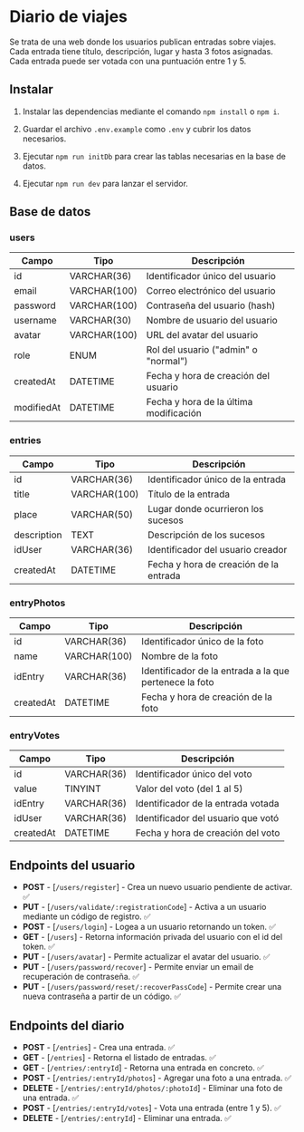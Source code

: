 # Diario de viajes

Se trata de una web donde los usuarios publican entradas sobre viajes. Cada entrada tiene título, descripción, lugar y hasta 3 fotos asignadas. Cada entrada puede ser votada con una puntuación entre 1 y 5.

## Instalar

1. Instalar las dependencias mediante el comando `npm install` o `npm i`.

2. Guardar el archivo `.env.example` como `.env` y cubrir los datos necesarios.

3. Ejecutar `npm run initDb` para crear las tablas necesarias en la base de datos.

4. Ejecutar `npm run dev` para lanzar el servidor.

## Base de datos

### users

| Campo      | Tipo         | Descripción                            |
| ---------- | ------------ | -------------------------------------- |
| id         | VARCHAR(36)  | Identificador único del usuario        |
| email      | VARCHAR(100) | Correo electrónico del usuario         |
| password   | VARCHAR(100) | Contraseña del usuario (hash)          |
| username   | VARCHAR(30)  | Nombre de usuario del usuario          |
| avatar     | VARCHAR(100) | URL del avatar del usuario             |
| role       | ENUM         | Rol del usuario ("admin" o "normal")   |
| createdAt  | DATETIME     | Fecha y hora de creación del usuario   |
| modifiedAt | DATETIME     | Fecha y hora de la última modificación |

### entries

| Campo       | Tipo         | Descripción                            |
| ----------- | ------------ | -------------------------------------- |
| id          | VARCHAR(36)  | Identificador único de la entrada      |
| title       | VARCHAR(100) | Título de la entrada                   |
| place       | VARCHAR(50)  | Lugar donde ocurrieron los sucesos     |
| description | TEXT         | Descripción de los sucesos             |
| idUser      | VARCHAR(36)  | Identificador del usuario creador      |
| createdAt   | DATETIME     | Fecha y hora de creación de la entrada |

### entryPhotos

| Campo     | Tipo         | Descripción                                            |
| --------- | ------------ | ------------------------------------------------------ |
| id        | VARCHAR(36)  | Identificador único de la foto                         |
| name      | VARCHAR(100) | Nombre de la foto                                      |
| idEntry   | VARCHAR(36)  | Identificador de la entrada a la que pertenece la foto |
| createdAt | DATETIME     | Fecha y hora de creación de la foto                    |

### entryVotes

| Campo     | Tipo        | Descripción                        |
| --------- | ----------- | ---------------------------------- |
| id        | VARCHAR(36) | Identificador único del voto       |
| value     | TINYINT     | Valor del voto (del 1 al 5)        |
| idEntry   | VARCHAR(36) | Identificador de la entrada votada |
| idUser    | VARCHAR(36) | Identificador del usuario que votó |
| createdAt | DATETIME    | Fecha y hora de creación del voto  |

## Endpoints del usuario

-   **POST** - [`/users/register`] - Crea un nuevo usuario pendiente de activar. ✅
-   **PUT** - [`/users/validate/:registrationCode`] - Activa a un usuario mediante un código de registro. ✅
-   **POST** - [`/users/login`] - Logea a un usuario retornando un token. ✅
-   **GET** - [`/users`] - Retorna información privada del usuario con el id del token. ✅
-   **PUT** - [`/users/avatar`] - Permite actualizar el avatar del usuario. ✅
-   **PUT** - [`/users/password/recover`] - Permite enviar un email de recuperación de contraseña. ✅
-   **PUT** - [`/users/password/reset/:recoverPassCode`] - Permite crear una nueva contraseña a partir de un código. ✅

## Endpoints del diario

-   **POST** - [`/entries`] - Crea una entrada. ✅
-   **GET** - [`/entries`] - Retorna el listado de entradas. ✅
-   **GET** - [`/entries/:entryId`] - Retorna una entrada en concreto. ✅
-   **POST** - [`/entries/:entryId/photos`] - Agregar una foto a una entrada. ✅
-   **DELETE** - [`/entries/:entryId/photos/:photoId`] - Eliminar una foto de una entrada. ✅
-   **POST** - [`/entries/:entryId/votes`] - Vota una entrada (entre 1 y 5). ✅
-   **DELETE** - [`/entries/:entryId`] - Eliminar una entrada. ✅

